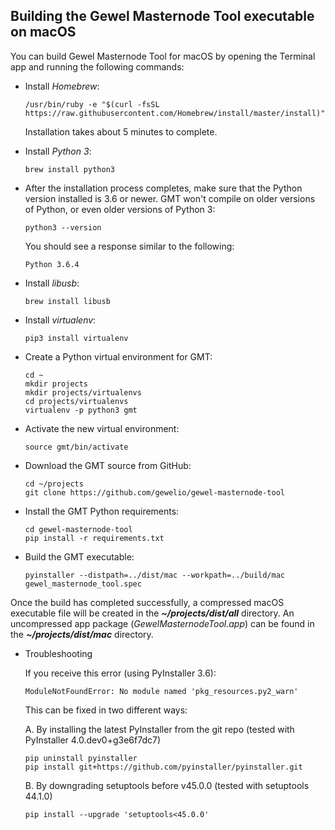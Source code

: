 ## Building the Gewel Masternode Tool executable on macOS

You can build Gewel Masternode Tool for macOS by opening the Terminal app and running the following commands:

* Install *Homebrew*:

  ```
  /usr/bin/ruby -e "$(curl -fsSL https://raw.githubusercontent.com/Homebrew/install/master/install)"
  ```

  Installation takes about 5 minutes to complete.

* Install *Python 3*:

  ```
  brew install python3
  ```

* After the installation process completes, make sure that the Python version installed is 3.6 or newer. GMT won't compile on older versions of Python, or even older versions of Python 3:

  ```
  python3 --version
  ```

  You should see a response similar to the following:

  `Python 3.6.4`

* Install *libusb*:

  ```
  brew install libusb
  ```

* Install *virtualenv*:

  ```
  pip3 install virtualenv
  ```

* Create a Python virtual environment for GMT:

  ```
  cd ~
  mkdir projects
  mkdir projects/virtualenvs
  cd projects/virtualenvs
  virtualenv -p python3 gmt
  ```

* Activate the new virtual environment:

  ```
  source gmt/bin/activate
  ```

* Download the GMT source from GitHub:

  ```
  cd ~/projects
  git clone https://github.com/gewelio/gewel-masternode-tool
  ```

* Install the GMT Python requirements:

  ```
  cd gewel-masternode-tool
  pip install -r requirements.txt
  ```

* Build the GMT executable:

  ```
  pyinstaller --distpath=../dist/mac --workpath=../build/mac gewel_masternode_tool.spec
  ```


Once the build has completed successfully, a compressed macOS executable file will be created in the ***~/projects/dist/all*** directory. An uncompressed app package (*GewelMasternodeTool.app*) can be found in the ***~/projects/dist/mac*** directory.

* Troubleshooting

  If you receive this error (using PyInstaller 3.6):
  ```
  ModuleNotFoundError: No module named 'pkg_resources.py2_warn'
  ```
  This can be fixed in two different ways:

  A. By installing the latest PyInstaller from the git repo (tested with PyInstaller 4.0.dev0+g3e6f7dc7)
  ```
  pip uninstall pyinstaller
  pip install git+https://github.com/pyinstaller/pyinstaller.git
  ```
  B. By downgrading setuptools before v45.0.0 (tested with setuptools 44.1.0)
  ```
  pip install --upgrade 'setuptools<45.0.0'
  ```